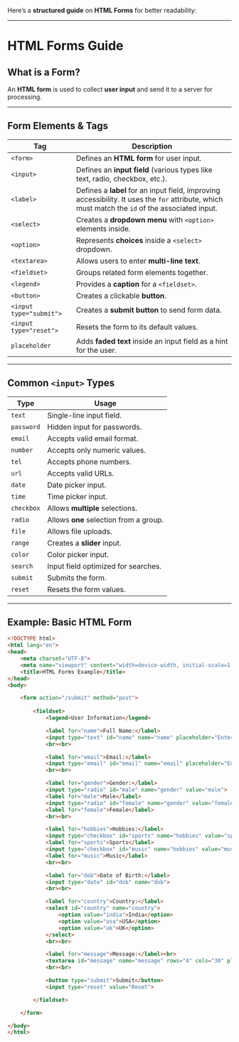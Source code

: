 Here’s a **structured guide** on **HTML Forms** for better readability:  

---

# **HTML Forms Guide**  

## **What is a Form?**  
An **HTML form** is used to collect **user input** and send it to a server for processing.  

---

## **Form Elements & Tags**  

| **Tag**         | **Description**  |
|----------------|----------------|
| `<form>`       | Defines an **HTML form** for user input. |
| `<input>`      | Defines an **input field** (various types like text, radio, checkbox, etc.). |
| `<label>`      | Defines a **label** for an input field, improving accessibility. It uses the `for` attribute, which must match the `id` of the associated input. |
| `<select>`     | Creates a **dropdown menu** with `<option>` elements inside. |
| `<option>`     | Represents **choices** inside a `<select>` dropdown. |
| `<textarea>`   | Allows users to enter **multi-line text**. |
| `<fieldset>`   | Groups related form elements together. |
| `<legend>`     | Provides a **caption** for a `<fieldset>`. |
| `<button>`     | Creates a clickable **button**. |
| `<input type="submit">` | Creates a **submit button** to send form data. |
| `<input type="reset">` | Resets the form to its default values. |
| `placeholder`  | Adds **faded text** inside an input field as a hint for the user. |

---

## **Common `<input>` Types**  

| **Type**            | **Usage** |
|--------------------|----------|
| `text`            | Single-line input field. |
| `password`        | Hidden input for passwords. |
| `email`           | Accepts valid email format. |
| `number`          | Accepts only numeric values. |
| `tel`             | Accepts phone numbers. |
| `url`             | Accepts valid URLs. |
| `date`            | Date picker input. |
| `time`            | Time picker input. |
| `checkbox`        | Allows **multiple** selections. |
| `radio`           | Allows **one** selection from a group. |
| `file`            | Allows file uploads. |
| `range`           | Creates a **slider** input. |
| `color`           | Color picker input. |
| `search`          | Input field optimized for searches. |
| `submit`          | Submits the form. |
| `reset`           | Resets the form values. |

---

## **Example: Basic HTML Form**  
```html
<!DOCTYPE html>
<html lang="en">
<head>
    <meta charset="UTF-8">
    <meta name="viewport" content="width=device-width, initial-scale=1.0">
    <title>HTML Forms Example</title>
</head>
<body>

    <form action="/submit" method="post">
        
        <fieldset>
            <legend>User Information</legend>

            <label for="name">Full Name:</label>
            <input type="text" id="name" name="name" placeholder="Enter your name" required>
            <br><br>

            <label for="email">Email:</label>
            <input type="email" id="email" name="email" placeholder="Enter your email" required>
            <br><br>

            <label for="gender">Gender:</label>
            <input type="radio" id="male" name="gender" value="male">
            <label for="male">Male</label>
            <input type="radio" id="female" name="gender" value="female">
            <label for="female">Female</label>
            <br><br>

            <label for="hobbies">Hobbies:</label>
            <input type="checkbox" id="sports" name="hobbies" value="sports">
            <label for="sports">Sports</label>
            <input type="checkbox" id="music" name="hobbies" value="music">
            <label for="music">Music</label>
            <br><br>

            <label for="dob">Date of Birth:</label>
            <input type="date" id="dob" name="dob">
            <br><br>

            <label for="country">Country:</label>
            <select id="country" name="country">
                <option value="india">India</option>
                <option value="usa">USA</option>
                <option value="uk">UK</option>
            </select>
            <br><br>

            <label for="message">Message:</label><br>
            <textarea id="message" name="message" rows="4" cols="30" placeholder="Enter your message"></textarea>
            <br><br>

            <button type="submit">Submit</button>
            <input type="reset" value="Reset">

        </fieldset>

    </form>

</body>
</html>
```

